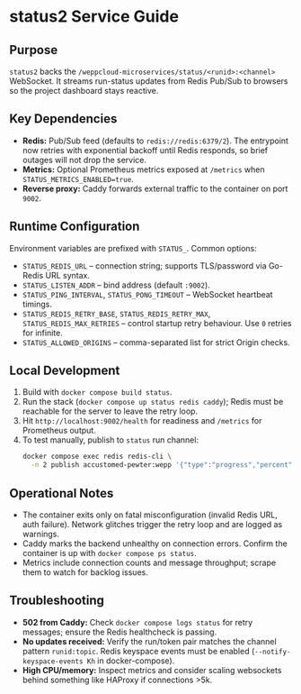 # status2 Service Guide

## Purpose
`status2` backs the `/weppcloud-microservices/status/<runid>:<channel>` WebSocket. It streams run-status updates from Redis Pub/Sub to browsers so the project dashboard stays reactive.

## Key Dependencies
- **Redis:** Pub/Sub feed (defaults to `redis://redis:6379/2`). The entrypoint now retries with exponential backoff until Redis responds, so brief outages will not drop the service.
- **Metrics:** Optional Prometheus metrics exposed at `/metrics` when `STATUS_METRICS_ENABLED=true`.
- **Reverse proxy:** Caddy forwards external traffic to the container on port `9002`.

## Runtime Configuration
Environment variables are prefixed with `STATUS_`. Common options:
- `STATUS_REDIS_URL` – connection string; supports TLS/password via Go-Redis URL syntax.
- `STATUS_LISTEN_ADDR` – bind address (default `:9002`).
- `STATUS_PING_INTERVAL`, `STATUS_PONG_TIMEOUT` – WebSocket heartbeat timings.
- `STATUS_REDIS_RETRY_BASE`, `STATUS_REDIS_RETRY_MAX`, `STATUS_REDIS_MAX_RETRIES` – control startup retry behaviour. Use `0` retries for infinite.
- `STATUS_ALLOWED_ORIGINS` – comma-separated list for strict Origin checks.

## Local Development
1. Build with `docker compose build status`.
2. Run the stack (`docker compose up status redis caddy`); Redis must be reachable for the server to leave the retry loop.
3. Hit `http://localhost:9002/health` for readiness and `/metrics` for Prometheus output.
4. To test manually, publish to `status` run channel:
   ```bash
   docker compose exec redis redis-cli \
     -n 2 publish accustomed-pewter:wepp '{"type":"progress","percent":10}'
   ```

## Operational Notes
- The container exits only on fatal misconfiguration (invalid Redis URL, auth failure). Network glitches trigger the retry loop and are logged as warnings.
- Caddy marks the backend unhealthy on connection errors. Confirm the container is up with `docker compose ps status`.
- Metrics include connection counts and message throughput; scrape them to watch for backlog issues.

## Troubleshooting
- **502 from Caddy:** Check `docker compose logs status` for retry messages; ensure the Redis healthcheck is passing.
- **No updates received:** Verify the run/token pair matches the channel pattern `runid:topic`. Redis keyspace events must be enabled (`--notify-keyspace-events Kh` in docker-compose).
- **High CPU/memory:** Inspect metrics and consider scaling websockets behind something like HAProxy if connections >5k.

